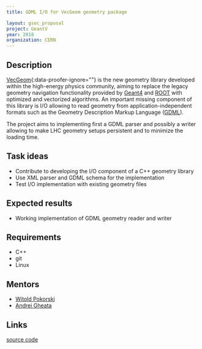 ```yaml
---
title: GDML I/O for VecGeom geometry package

layout: gsoc_proposal
project: GeantV
year: 2018
organization: CERN
---
```


## Description

[VecGeom](http://iopscience.iop.org/1742-6596/608/1/012023/pdf/1742-6596_608_1_012023.pdf){:data-proofer-ignore=""} is the new geometry library developed within the high-energy physics community, aiming to replace the legacy geometry navigation functionality provided by [Geant4](http://geant4.cern.ch/) and [ROOT](http://root.cern.ch) with optimized and vectorized algorithms. An important missing component of this library is I/O allowing to read geometry from application-independent formats such as the Geometry Description Markup Language ([GDML](https://gdml.web.cern.ch/GDML)).

The project aims to implementing first a GDML parser and possibly a writer allowing to make LHC geometry setups persistent and to minimize the loading time.

## Task ideas

* Contribute to developing the I/O component of a C++ geometry library
* Use XML parser and GDML schema for the implementation
* Test I/O implementation with existing geometry files

## Expected results

* Working implementation of GDML geometry reader and writer

## Requirements

* C++
* git
* Linux

## Mentors

* [Witold Pokorski](mailto:witold.pokorski@cern.ch)
* [Andrei Gheata](mailto:andrei.gheata@cern.ch)

## Links

[source code](https://gitlab.cern.ch/VecGeom/VecGeom.git)
